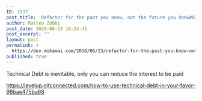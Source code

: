 ```yaml
---
ID: 1537
post_title: 'Refactor for the past you know, not the future you don&#8217;t'
author: Matteo Zobbi
post_date: 2018-06-23 16:24:41
post_excerpt: ""
layout: post
permalink: >
  https://dev.mikamai.com/2018/06/23/refactor-for-the-past-you-know-not-the-future-you-dont/
published: true
---
```

Technical Debt is inevitable, only you can reduce the interest to be paid

https://levelup.gitconnected.com/how-to-use-technical-debt-in-your-favor-98bae475ba68